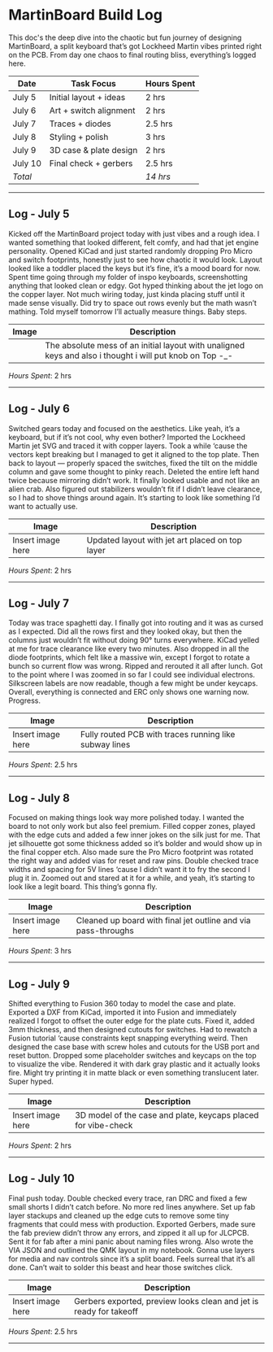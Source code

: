 # MartinBoard Build Log

This doc's the deep dive into the chaotic but fun journey of designing MartinBoard, a split keyboard that’s got Lockheed Martin vibes printed right on the PCB. From day one chaos to final routing bliss, everything’s logged here.

| Date       | Task Focus              | Hours Spent |
|------------|-------------------------|-------------|
| July 5     | Initial layout + ideas  | 2 hrs       |
| July 6     | Art + switch alignment  | 2 hrs       |
| July 7     | Traces + diodes         | 2.5 hrs     |
| July 8     | Styling + polish        | 3 hrs       |
| July 9     | 3D case & plate design  | 2 hrs       |
| July 10    | Final check + gerbers   | 2.5 hrs     |
| *Total*  |                         | *14 hrs*  |

---

## Log - July 5

Kicked off the MartinBoard project today with just vibes and a rough idea. I wanted something that looked different, felt comfy, and had that jet engine personality. Opened KiCad and just started randomly dropping Pro Micro and switch footprints, honestly just to see how chaotic it would look. Layout looked like a toddler placed the keys but it’s fine, it’s a mood board for now. Spent time going through my folder of inspo keyboards, screenshotting anything that looked clean or edgy. Got hyped thinking about the jet logo on the copper layer. Not much wiring today, just kinda placing stuff until it made sense visually. Did try to space out rows evenly but the math wasn’t mathing. Told myself tomorrow I’ll actually measure things. Baby steps.

| Image | Description |
|-------|-------------|
|                                                               | The absolute mess of an initial layout with unaligned keys and also i thought i will put knob on Top -_- |












*Hours Spent*: 2 hrs

---

## Log - July 6

Switched gears today and focused on the aesthetics. Like yeah, it’s a keyboard, but if it’s not cool, why even bother? Imported the Lockheed Martin jet SVG and traced it with copper layers. Took a while ‘cause the vectors kept breaking but I managed to get it aligned to the top plate. Then back to layout — properly spaced the switches, fixed the tilt on the middle column and gave some thought to pinky reach. Deleted the entire left hand twice because mirroring didn’t work. It finally looked usable and not like an alien crab. Also figured out stabilizers wouldn’t fit if I didn’t leave clearance, so I had to shove things around again. It’s starting to look like something I’d want to actually use.

| Image | Description |
|-------|-------------|
| Insert image here | Updated layout with jet art placed on top layer |

*Hours Spent*: 2 hrs

---

## Log - July 7

Today was trace spaghetti day. I finally got into routing and it was as cursed as I expected. Did all the rows first and they looked okay, but then the columns just wouldn’t fit without doing 90° turns everywhere. KiCad yelled at me for trace clearance like every two minutes. Also dropped in all the diode footprints, which felt like a massive win, except I forgot to rotate a bunch so current flow was wrong. Ripped and rerouted it all after lunch. Got to the point where I was zoomed in so far I could see individual electrons. Silkscreen labels are now readable, though a few might be under keycaps. Overall, everything is connected and ERC only shows one warning now. Progress.

| Image | Description |
|-------|-------------|
| Insert image here | Fully routed PCB with traces running like subway lines |

*Hours Spent*: 2.5 hrs

---

## Log - July 8

Focused on making things look way more polished today. I wanted the board to not only work but also feel premium. Filled copper zones, played with the edge cuts and added a few inner jokes on the silk just for me. That jet silhouette got some thickness added so it’s bolder and would show up in the final copper etch. Also made sure the Pro Micro footprint was rotated the right way and added vias for reset and raw pins. Double checked trace widths and spacing for 5V lines ‘cause I didn’t want it to fry the second I plug it in. Zoomed out and stared at it for a while, and yeah, it’s starting to look like a legit board. This thing’s gonna fly.

| Image | Description |
|-------|-------------|
| Insert image here | Cleaned up board with final jet outline and via pass-throughs |

*Hours Spent*: 3 hrs

---

## Log - July 9

Shifted everything to Fusion 360 today to model the case and plate. Exported a DXF from KiCad, imported it into Fusion and immediately realized I forgot to offset the outer edge for the plate cuts. Fixed it, added 3mm thickness, and then designed cutouts for switches. Had to rewatch a Fusion tutorial ‘cause constraints kept snapping everything weird. Then designed the case base with screw holes and cutouts for the USB port and reset button. Dropped some placeholder switches and keycaps on the top to visualize the vibe. Rendered it with dark gray plastic and it actually looks fire. Might try printing it in matte black or even something translucent later. Super hyped.

| Image | Description |
|-------|-------------|
| Insert image here | 3D model of the case and plate, keycaps placed for vibe-check |

*Hours Spent*: 2 hrs

---

## Log - July 10

Final push today. Double checked every trace, ran DRC and fixed a few small shorts I didn’t catch before. No more red lines anywhere. Set up fab layer stackups and cleaned up the edge cuts to remove some tiny fragments that could mess with production. Exported Gerbers, made sure the fab preview didn’t throw any errors, and zipped it all up for JLCPCB. Sent it for fab after a mini panic about naming files wrong. Also wrote the VIA JSON and outlined the QMK layout in my notebook. Gonna use layers for media and nav controls since it’s a split board. Feels surreal that it’s all done. Can’t wait to solder this beast and hear those switches click.

| Image | Description |
|-------|-------------|
| Insert image here | Gerbers exported, preview looks clean and jet is ready for takeoff |

*Hours Spent*: 2.5 hrs

---
